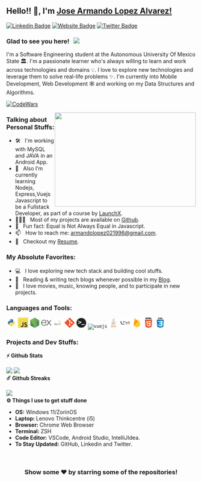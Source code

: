 ## Hello!! 👋, I'm [Jose Armando Lopez Alvarez!](https://github.com/JS2202/)

[![Linkedin Badge](https://img.shields.io/badge/-LinkedIn-0e76a8?style=flat-square&logo=Linkedin&logoColor=white)](https://www.linkedin.com/in/jose-armando-lopez-alvarez-024532226/)
[![Website Badge](https://img.shields.io/badge/Website-3b5998?style=flat-square&logo=google-chrome&logoColor=white)](https://js2202.github.io/my_launchx_blog/)
[![Twitter Badge](https://img.shields.io/badge/-Twitter-00acee?style=flat-square&logo=Twitter&logoColor=white)](https://twitter.com/TheMoreB3st)

### Glad to see you here! &nbsp; ![](https://visitor-badge.glitch.me/badge?page_id=js2202.js2202&style=flat-square&color=0088cc)

I'm a Software Engineering student at the Autonomous University Of Mexico State 🏛. I'm a passionate learner who's always willing to learn and work across technologies and domains 💡. I love to explore new technologies and leverage them to solve real-life problems ✨. I'm currently into Mobile Development, Web Development 🕸️ and working on my Data Structures and Algorithms.

<a href="https://www.codewars.com/users/JS2202" target="_blank"><img src="https://www.codewars.com/users/JS2202/badges/large" alt="CodeWars" height="100px" width="217px" ></a>

<img align="right" height="250" width="375" alt="" src="https://raw.githubusercontent.com/js2202/js2202/master/gifs/coder.gif" />

### Talking about Personal Stuffs:

- 🛠 &nbsp; I'm working with MySQL and JAVA in an Android App.
- 🚀 &nbsp; Also I’m currently learning Nodejs, Express,Vuejs <br /> Javascript to be a Fullstack Developer, as part of a course by [LaunchX](https://github.com/LaunchX-InnovaccionVirtual).
- 👨🏻‍💻 &nbsp; Most of my projects are available on [Github](https://github.com/js2202).
- 👾 &nbsp; Fun fact: Equal is Not Always Equal in Javascript.
- 📫 &nbsp; How to reach me: armandolopez021996@gmail.com.
- 📝 &nbsp; Checkout my [Resume](https://github.com/JS2202/JS2202/blob/main/ResumeArmandoENG-ACT.pdf).

### My Absolute Favorites:

- 💻 &nbsp; I love exploring new tech stack and building cool stuffs.
- 📰 &nbsp; Reading & writing tech blogs whenever possible in my [Blog](https://js2202.github.io/my_launchx_blog/).
- 🍕 &nbsp; I love movies, music, knowing people, and to participate in new projects.

### Languages and Tools:

<code><img height="27" src="https://raw.githubusercontent.com/github/explore/80688e429a7d4ef2fca1e82350fe8e3517d3494d/topics/python/python.png" alt="python"></code>
<code><img height="27" src="https://raw.githubusercontent.com/github/explore/80688e429a7d4ef2fca1e82350fe8e3517d3494d/topics/javascript/javascript.png" alt="javascript"></code>
<code><img height="27" src="https://raw.githubusercontent.com/github/explore/80688e429a7d4ef2fca1e82350fe8e3517d3494d/topics/nodejs/nodejs.png" alt="nodejs"></code>
<code><img height="27" src="https://raw.githubusercontent.com/devicons/devicon/master/icons/express/express-original.svg" alt="expressjs"></code>
<code><img height="27" src="https://raw.githubusercontent.com/github/explore/80688e429a7d4ef2fca1e82350fe8e3517d3494d/topics/mysql/mysql.png" alt="MySQL"></code>
<code><img height="27" src="https://raw.githubusercontent.com/devicons/devicon/master/icons/git/git-original.svg" alt="git"></code>
<code><img height="27" src="https://raw.githubusercontent.com/github/explore/80688e429a7d4ef2fca1e82350fe8e3517d3494d/topics/terminal/terminal.png" alt="terminal"></code>
<code><img height="27" src="https://vuejs.org/images/logo.png" alt="vuejs"></code>
<code><img height="27" src="https://raw.githubusercontent.com/github/explore/80688e429a7d4ef2fca1e82350fe8e3517d3494d/topics/java/java.png" alt="JAVA"></code>
<code><img height="27" src="https://raw.githubusercontent.com/github/explore/80688e429a7d4ef2fca1e82350fe8e3517d3494d/topics/flask/flask.png" alt="FLASK"></code>
<code><img height="27" src="https://raw.githubusercontent.com/github/explore/80688e429a7d4ef2fca1e82350fe8e3517d3494d/topics/firebase/firebase.png" alt="Firebase"></code>
<code><img height="27" src="https://raw.githubusercontent.com/github/explore/80688e429a7d4ef2fca1e82350fe8e3517d3494d/topics/html/html.png" alt="HTML"></code>
<code><img height="27" src="https://raw.githubusercontent.com/github/explore/80688e429a7d4ef2fca1e82350fe8e3517d3494d/topics/css/css.png" alt="CSS"></code>


<!--
<code><img height="25" src="https://raw.githubusercontent.com/github/explore/80688e429a7d4ef2fca1e82350fe8e3517d3494d/topics/sass/sass.png" alt="sass"></code>
-->

### Projects and Dev Stuffs:

  <summary><b>⚡ Github Stats</b></summary>

  <br />
  <img height="180em" src="https://github-readme-stats.vercel.app/api?username=js2202&show_icons=true&hide_border=true&&count_private=true&include_all_commits=true" />
  <img height="180em" src="https://github-readme-stats.vercel.app/api/top-langs/?username=js2202&exclude_repo=KNN-Image-Classification&show_icons=true&hide_border=true&layout=compact&langs_count=8"/>

  <summary><b>☄️ Github Streaks</b></summary>

  <br />
  <img height="180em" src="https://github-readme-streak-stats.herokuapp.com/?user=js2202&hide_border=true" />

 

  <br />
  <summary><b>⚙️ Things I use to get stuff done</b></summary>
  	<ul>
  	    <li><b>OS:</b> Windows 11/ZorinOS</li>
	    <li><b>Laptop: </b> Lenovo Thinkcentre (i5)</li>
  	    <li><b>Browser: </b> Chrome Web Browser</li>
	    <li><b>Terminal: </b> ZSH </li>
	    <li><b>Code Editor:</b> VSCode, Android Studio, IntelliJIdea.</li>
	    <li><b>To Stay Updated:</b> GitHub, Linkedin and Twitter.</li>
	    <br />
	</ul>

#

<div align="center">

### Show some ❤️ by starring some of the repositories!

</div>